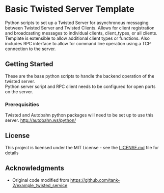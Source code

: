 # Basic Twisted Server Template

Python scripts to set up a Twisted Server for asynchronous messaging between Twisted Server and Twisted Clients.  Allows for client registration
and broadcasting messages to individual clients, client_types, or all clients.  Template is extensible to allow additional client types or functions.
Also includes RPC interface to allow for command line operation using a TCP connection to the server.

## Getting Started

These are the base python scripts to handle the backend operation of the twisted server.  
Python server script and RPC client  needs to be configured for open ports on the server.  

### Prerequisities

Twisted and Autobahn python packages will need to be set up to use this server.
http://autobahn.ws/python/

## License

This project is licensed under the MIT License - see the [LICENSE.md](LICENSE.md) file for details

## Acknowledgments

* Original code modified from https://github.com/tank-2/example_twisted_service

